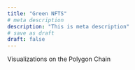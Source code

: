 ```yaml
---
title: "Green NFTS"
# meta description
description: "This is meta description"
# save as draft
draft: false
---
```


<p> Visualizations on the Polygon Chain</p>

